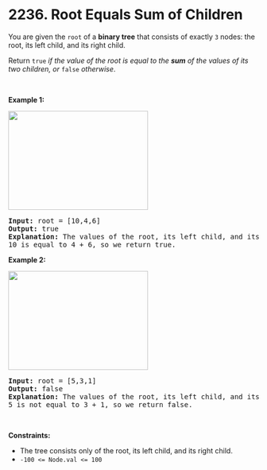 # 2236. Root Equals Sum of Children 

<p>You are given the <code>root</code> of a <strong>binary tree</strong> that consists of exactly <code>3</code> nodes: the root, its left child, and its right child.</p>

<p>Return <code>true</code> <em>if the value of the root is equal to the <strong>sum</strong> of the values of its two children, or </em><code>false</code><em> otherwise</em>.</p>

<p>&nbsp;</p>
<p><strong class="example">Example 1:</strong></p>
<img alt="" src="https://assets.leetcode.com/uploads/2022/04/08/graph3drawio.png" style="width: 281px; height: 199px;" />
<pre>
<strong>Input:</strong> root = [10,4,6]
<strong>Output:</strong> true
<strong>Explanation:</strong> The values of the root, its left child, and its right child are 10, 4, and 6, respectively.
10 is equal to 4 + 6, so we return true.
</pre>

<p><strong class="example">Example 2:</strong></p>
<img alt="" src="https://assets.leetcode.com/uploads/2022/04/08/graph3drawio-1.png" style="width: 281px; height: 199px;" />
<pre>
<strong>Input:</strong> root = [5,3,1]
<strong>Output:</strong> false
<strong>Explanation:</strong> The values of the root, its left child, and its right child are 5, 3, and 1, respectively.
5 is not equal to 3 + 1, so we return false.
</pre>

<p>&nbsp;</p>
<p><strong>Constraints:</strong></p>

<ul>
	<li>The tree consists only of the root, its left child, and its right child.</li>
	<li><code>-100 &lt;= Node.val &lt;= 100</code></li>
</ul>
